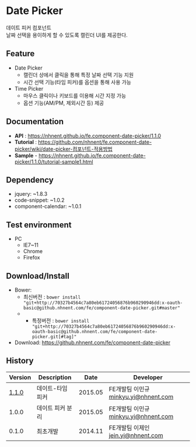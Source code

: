 Date Picker
===============
데이트 피커 컴포넌트<br>날짜 선택을 용이하게 할 수 있도록 캘린더 UI를 제공한다.

## Feature
* Date Picker
	* 캘린더 상에서 클릭을 통해 특정 날짜 선택 기능 지원
	* 시간 선택 기능(타임 피커)를 옵션을 통해 사용 가능
* Time Picker
	* 마우스 클릭이나 키보드를 이용해 시간 지정 가능
	* 옵션 기능(AM/PM, 제외시간 등) 제공

## Documentation
* **API** : https://nhnent.github.io/fe.component-date-picker/1.1.0
* **Tutorial** : https://github.com/nhnent/fe.component-date-picker/wiki/date-picker-컴포넌트-적용방법
* **Sample** - https://nhnent.github.io/fe.component-date-picker/1.1.0/tutorial-sample1.html




## Dependency
* jquery: ~1.8.3
* code-snippet: ~1.0.2
* component-calendar: ~1.0.1

## Test environment
* PC
	* IE7~11
	* Chrome
	* Firefox


## Download/Install
* Bower:
   * 최신버전 : `bower install "git+http://70327b4564c7a80eb61724056876b960290946dd:x-oauth-basic@github.nhnent.com/fe/component-date-picker.git#master"`
   *    * 특정버전 : `bower install "git+http://70327b4564c7a80eb61724056876b960290946dd:x-oauth-basic@github.nhnent.com/fe/component-date-picker.git[#tag]"`
* Download: https://github.nhnent.com/fe/component-date-picker

## History
| Version | Description | Date | Developer |
| ---- | ---- | ---- | ---- |
| <a href="https://github.nhnent.com/pages/fe/component-date-picker/1.1.0">1.1.0</a> | 데이트-타임 피커 | 2015.05 | FE개발팀 이민규 <minkyu.yi@nhnent.com> |
| 1.0.0 | 데이트 피커 분리 | 2015.05 | FE개발팀 이민규 <minkyu.yi@nhnent.com> |
| 0.1.0 | 최초개발 | 2014.11 | FE개발팀 이제인 <jein.yi@nhnent.com> |